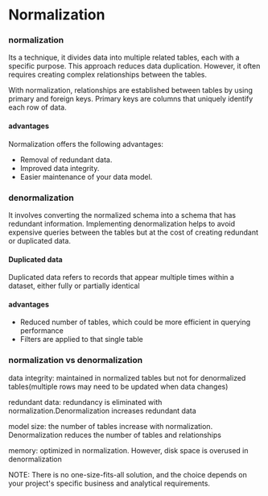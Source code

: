 # Normalization
### normalization
Its a technique, it divides data into multiple related tables, each with a specific purpose. This approach reduces data duplication. However, it often requires creating complex relationships between the tables.

With normalization, relationships are established between tables by using primary and foreign keys. Primary keys are columns that uniquely identify each row of data.

#### advantages
Normalization offers the following advantages:
- Removal of redundant data.
- Improved data integrity.
- Easier maintenance of your data model.

### denormalization
It involves converting the normalized schema into a schema that has redundant information. Implementing denormalization helps to avoid expensive queries between the tables but at the cost of creating redundant or duplicated data.

#### Duplicated data
Duplicated data refers to records that appear multiple times within a dataset, either fully or partially identical

#### advantages
- Reduced number of tables, which could be more efficient in querying performance
- Filters are applied to that single table


### normalization vs denormalization
data integrity: maintained in normalized tables but not for denormalized tables(multiple rows may need to be updated when data changes)

redundant data: redundancy is eliminated with normalization.Denormalization increases redundant data

model size: the number of tables increase with normalization. Denormalization reduces the number of tables and relationships

memory: optimized in normalization. However, disk space is overused in denormalization

NOTE: There is no one-size-fits-all solution, and the choice depends on your project's specific business and analytical requirements.